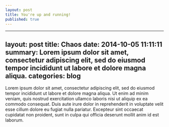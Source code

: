 ```yaml
---
layout: post
title: You're up and running!
published: true
---
```

---
layout:     post
title:      Chaos
date:       2014-10-05 11:11:11
summary:    Lorem ipsum dolor sit amet, consectetur adipiscing elit, sed do eiusmod tempor incididunt ut labore et dolore magna aliqua.
categories: blog
---

Lorem ipsum dolor sit amet, consectetur adipiscing elit, sed do eiusmod tempor incididunt ut labore et dolore magna aliqua. Ut enim ad minim veniam, quis nostrud exercitation ullamco laboris nisi ut aliquip ex ea commodo consequat. Duis aute irure dolor in reprehenderit in voluptate velit esse cillum dolore eu fugiat nulla pariatur. Excepteur sint occaecat cupidatat non proident, sunt in culpa qui officia deserunt mollit anim id est laborum.
